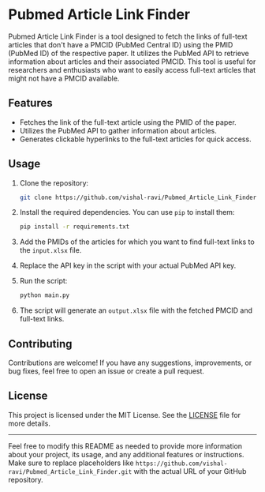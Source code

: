 
# Pubmed Article Link Finder

Pubmed Article Link Finder is a tool designed to fetch the links of full-text articles that don't have a PMCID (PubMed Central ID) using the PMID (PubMed ID) of the respective paper. It utilizes the PubMed API to retrieve information about articles and their associated PMCID. This tool is useful for researchers and enthusiasts who want to easily access full-text articles that might not have a PMCID available.

## Features

- Fetches the link of the full-text article using the PMID of the paper.
- Utilizes the PubMed API to gather information about articles.
- Generates clickable hyperlinks to the full-text articles for quick access.

## Usage

1. Clone the repository:

   ```bash
   git clone https://github.com/vishal-ravi/Pubmed_Article_Link_Finder.git
   ```

2. Install the required dependencies. You can use `pip` to install them:

   ```bash
   pip install -r requirements.txt
   ```

3. Add the PMIDs of the articles for which you want to find full-text links to the `input.xlsx` file.

4. Replace the API key in the script with your actual PubMed API key.

5. Run the script:

   ```bash
   python main.py
   ```

6. The script will generate an `output.xlsx` file with the fetched PMCID and full-text links.

## Contributing

Contributions are welcome! If you have any suggestions, improvements, or bug fixes, feel free to open an issue or create a pull request.

## License

This project is licensed under the MIT License. See the [LICENSE](LICENSE) file for more details.

---

Feel free to modify this README as needed to provide more information about your project, its usage, and any additional features or instructions. Make sure to replace placeholders like `https://github.com/vishal-ravi/Pubmed_Article_Link_Finder.git` with the actual URL of your GitHub repository.
